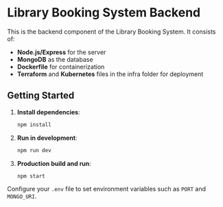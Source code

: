 # Library Booking System Backend

This is the backend component of the Library Booking System. It consists of:

- **Node.js/Express** for the server
- **MongoDB** as the database
- **Dockerfile** for containerization
- **Terraform** and **Kubernetes** files in the infra folder for deployment

## Getting Started

1. **Install dependencies**:
   ```bash
   npm install
   ```
2. **Run in development**:
   ```bash
   npm run dev
   ```
3. **Production build and run**:
   ```bash
   npm start
   ```

Configure your `.env` file to set environment variables such as `PORT` and `MONGO_URI`.
